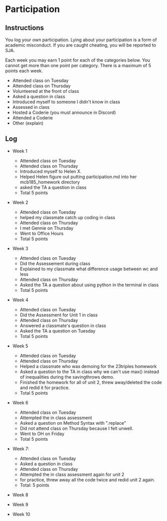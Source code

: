 Participation
=============

## Instructions ##

You log your own participation. Lying about your participation is a form of
academic misconduct. If you are caught cheating, you will be reported to SJA.

Each week you may earn 1 point for each of the categories below. You cannot get
more than one point per category. There is a maximum of 5 points each week.

+ Attended class on Tuesday
+ Attended class on Thursday
+ Volunteered at the front of class
+ Asked a question in class
+ Introduced myself to someone I didn't know in class
+ Assessed in class
+ Hosted a Coderie (you must announce in Discord)
+ Attended a Coderie
+ Other (explain)

## Log ##

- Week 1
	+ Attended class on Tuesday 
	+ Attended class on Thursday 
	+ Introduced myself to Helen X.
	+ Helped Helen figure out putting participation.md into her mcb185_homework directory
	+ asked the TA a question in class 
	+ Total 5 points

- Week 2
	+ Attended class on Tuesday 
	+ helped my classmate catch up coding in class
	+ Attended class on Thursday 
	+ I met Gennie on Thursday 
	+ Went to Office Hours 
	+ Total 5 points 
	
- Week 3
	+ Attended class on Tuesday 
	+ Did the Assessement during class 
	+ Explained to my classmate what difference usage between wc and less 
	+ Attended class on Thursday 
	+ Asked the TA a question about using python in the terminal in class 
	+ Total 5 points 
	
- Week 4
	+ Attended class on Tuesday 
	+ Did the Assessment for Unit 1 in class 
	+ Attended class on Thursday 
	+ Answered a classmate's question in class 
	+ Asked the TA a question on Tuesday
	+ Total 5 points 
- Week 5
	+ Attended class on Tuesday 
	+ Attended class on Thursday 
	+ Helped a classmate who was demoing for the 23triples homework 
	+ Asked a question to the TA in class why we can't use max() instead of inequalities during the savingthrows demo. 
	+ Finished the homework for all of unit 2, threw away/deleted the code and redid it for practice. 
	+ Total 5 points 
	
- Week 6
	+ Attended class on Tuesday 
	+ Attempted the in class assessment 
	+ Asked a question on Method Syntax with ".replace" 
	+ Did not attend class on Thursday because I felt unwell. 
	+ Went to OH on Friday
	+ Total 5 points 
- Week 7: 
	+ Attended class on Tuesday 
	+ Asked a question in class 
	+ Attended class on Thursday 
	+ Attempted the in class assessment again for unit 2
	+ for practice, threw away all the code twice and redid unit 2 again.
	+ Total: 5 points 
- Week 8
- Week 9
- Week 10
